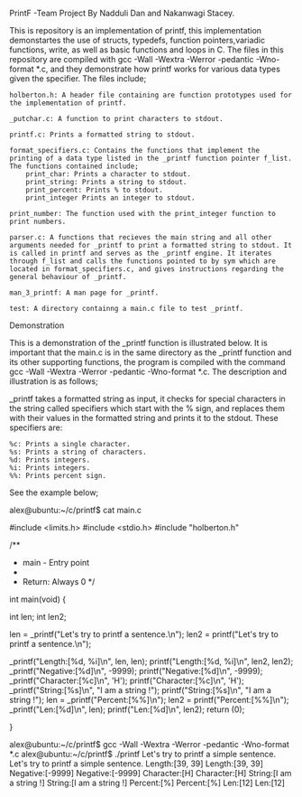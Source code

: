 PrintF -Team Project By Nadduli Dan and Nakanwagi Stacey.


This is repository is an implementation of printf, this implementation demonstartes the use of structs, typedefs, function pointers,variadic functions, write, as well as basic functions and loops in C. The files in this repository are compiled with gcc -Wall -Wextra -Werror -pedantic -Wno-format *.c, and they demonstrate how printf works for various data types given the specifier. The files include;

    holberton.h: A header file containing are function prototypes used for the implementation of printf.

    _putchar.c: A function to print characters to stdout.

    printf.c: Prints a formatted string to stdout.

    format_specifiers.c: Contains the functions that implement the printing of a data type listed in the _printf function pointer f_list. The functions contained include;
        print_char: Prints a character to stdout.
        print_string: Prints a string to stdout.
        print_percent: Prints % to stdout.
        print_integer Prints an integer to stdout.

    print_number: The function used with the print_integer function to print numbers.

    parser.c: A functions that recieves the main string and all other arguments needed for _printf to print a formatted string to stdout. It is called in printf and serves as the _printf engine. It iterates through f_list and calls the functions pointed to by sym which are located in format_specifiers.c, and gives instructions regarding the general behaviour of _printf.

    man_3_printf: A man page for _printf.

    test: A directory containng a main.c file to test _printf.

Demonstration

This is a demonstration of the _printf function is illustrated below. It is important that the main.c is in the same directory as the _printf function and its other supporting functions, the program is compiled with the command gcc -Wall -Wextra -Werror -pedantic -Wno-format *.c. The description and illustration is as follows;

_printf takes a formatted string as input, it checks for special characters in the string called specifiers which start with the % sign, and replaces them with their values in the formatted string and prints it to the stdout. These specifiers are:

    %c: Prints a single character.
    %s: Prints a string of characters.
    %d: Prints integers.
    %i: Prints integers.
    %%: Prints percent sign.

See the example below;

alex@ubuntu:~/c/printf$ cat main.c

#include <limits.h>
#include <stdio.h>
#include "holberton.h"

/**
* main - Entry point
*
* Return: Always 0
*/

int main(void) {

int len;
int len2;


len = _printf("Let's try to printf a sentence.\n");
len2 = printf("Let's try to printf a sentence.\n");
 
_printf("Length:[%d, %i]\n", len, len);
printf("Length:[%d, %i]\n", len2, len2);
_printf("Negative:[%d]\n", -9999);
printf("Negative:[%d]\n", -9999);
_printf("Character:[%c]\n", 'H');
printf("Character:[%c]\n", 'H');
_printf("String:[%s]\n", "I am a string !");
printf("String:[%s]\n", "I am a string !");
len = _printf("Percent:[%%]\n");
len2 = printf("Percent:[%%]\n");
_printf("Len:[%d]\n", len);
printf("Len:[%d]\n", len2);
return (0);

}

alex@ubuntu:~/c/printf$ gcc -Wall -Wextra -Werror -pedantic -Wno-format *.c
alex@ubuntu:~/c/printf$ ./printf
Let's try to printf a simple sentence.
Let's try to printf a simple sentence.
Length:[39, 39]
Length:[39, 39]
Negative:[-9999]
Negative:[-9999]
Character:[H]
Character:[H]
String:[I am a string !]
String:[I am a string !]
Percent:[%]
Percent:[%]
Len:[12]
Len:[12]